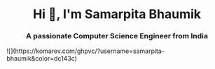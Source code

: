 <h1 align="center">Hi 👋, I'm Samarpita Bhaumik</h1>
<h3 align="center">A passionate Computer Science Engineer from India</h3>
![](https://komarev.com/ghpvc/?username=samarpita-bhaumik&color=dc143c)

